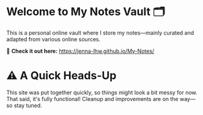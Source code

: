 # Welcome to My Notes Vault 🗂️

This is a personal online vault where I store my notes—mainly curated and adapted from various online sources.

🔗 **Check it out here:** https://jenna-lhw.github.io/My-Notes/

# ⚠️ A Quick Heads-Up

This site was put together quickly, so things might look a bit messy for now. That said, it's fully functional! Cleanup and improvements are on the way—so stay tuned.
